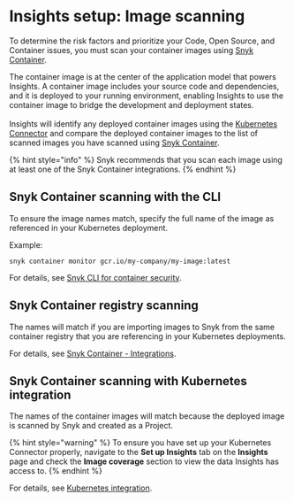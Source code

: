 # Insights setup: Image scanning

To determine the risk factors and prioritize your Code, Open Source, and Container issues, you must scan your container images using [Snyk Container](../../../scan-using-snyk/snyk-container/).

The container image is at the center of the application model that powers Insights. A container image includes your source code and dependencies, and it is deployed to your running environment, enabling Insights to use the container image to bridge the development and deployment states.\
\
Insights will identify any deployed container images using the [Kubernetes Connector](insights-setup-kubernetes-connector.md) and compare the deployed container images to the list of scanned images you have scanned using [Snyk Container](../../../scan-using-snyk/snyk-container/).

{% hint style="info" %}
Snyk recommends that you scan each image using at least one of the Snyk Container integrations.
{% endhint %}

## Snyk Container scanning with the CLI

To ensure the image names match, specify the full name of the image as referenced in your Kubernetes deployment.

Example:

`snyk container monitor gcr.io/my-company/my-image:latest`

For details, see [Snyk CLI for container security](../../../snyk-cli/scan-and-maintain-projects-using-the-cli/snyk-cli-for-snyk-container/).

## Snyk Container registry scanning

The names will match if you are importing images to Snyk from the same container registry that you are referencing in your Kubernetes deployments.

For details, see [Snyk Container - Integrations](../../../integrate-with-snyk/snyk-container-integrations/).

## Snyk Container scanning with Kubernetes integration

The names of the container images will match because the deployed image is scanned by Snyk and created as a Project.

{% hint style="warning" %}
To ensure you have set up your Kubernetes Connector properly, navigate to the **Set up Insights** tab on the **Insights** page and check the **Image coverage** section to view the data Insights has access to.
{% endhint %}

For details, see [Kubernetes integration](../../../scan-using-snyk/snyk-container/integrate-with-kubernetes/).

